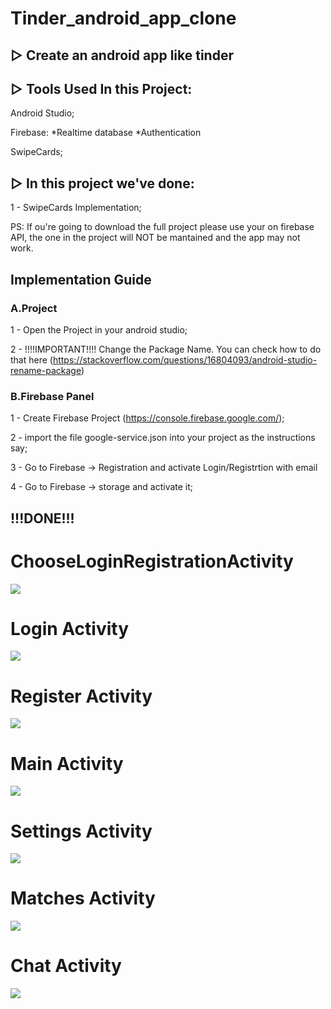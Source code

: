 # Tinder_android_app_clone

## ▷ Create an android app like tinder

## ▷ Tools Used In this Project:

Android Studio;

Firebase: *Realtime database *Authentication

SwipeCards;

## ▷ In this project we've done:

1 - SwipeCards Implementation;

PS: If ou're going to download the full project please use your on firebase API, the one in the project will NOT be mantained and the app may not work.

## Implementation Guide

### A.Project
  
  1 - Open the Project in your android studio;
  
  2 - !!!!IMPORTANT!!!! Change the Package Name. You can check how to do that here (https://stackoverflow.com/questions/16804093/android-studio-rename-package)

### B.Firebase Panel

  1 - Create Firebase Project (https://console.firebase.google.com/);
  
  2 - import the file google-service.json into your project as the instructions say;
  
  3 - Go to Firebase -> Registration and activate Login/Registrtion with email
  
  4 - Go to Firebase -> storage and activate it;

## !!!DONE!!!

# ChooseLoginRegistrationActivity

![](Images/startPage.jpg)

# Login Activity

![](Images/login.jpg)

# Register Activity

![](Images/register.jpg)

# Main Activity

![](Images/cardView.jpg)

# Settings Activity

![](Images/setting.jpg)

# Matches Activity

![](Images/matches.jpg)

# Chat Activity

![](Images/chatwindow.jpg)

